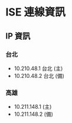 # ISE 連線資訊


## IP 資訊

### 台北
- 10.210.48.1 台北  (主)
-  10.210.48.2 台北 (備)


### 高雄
- 10.211.148.1 (主)
- 10.211.148.2 (備)





